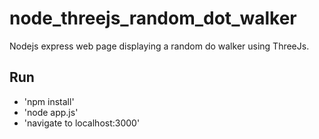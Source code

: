 # node_threejs_random_dot_walker
Nodejs express web page displaying a random do walker using ThreeJs. 

Run
-----
- 'npm install'
- 'node app.js'
- 'navigate to localhost:3000'
